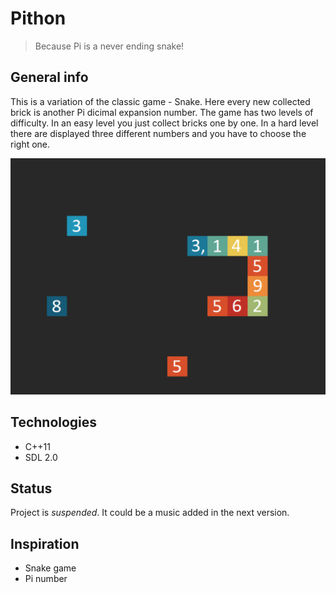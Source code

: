 # Pithon
> Because Pi is a never ending snake!

## General info
This is a variation of the classic game - Snake. Here every new collected brick is another Pi dicimal expansion number. The game has two levels of difficulty. In an easy level you just collect bricks one by one. In a hard level there are displayed three different numbers and you have to choose the right one.

![Screenshot](./images/screenshot.png)


## Technologies
* C++11
* SDL 2.0

## Status
Project is _suspended_. It could be a music added in the next version.

## Inspiration
* Snake game
* Pi number
